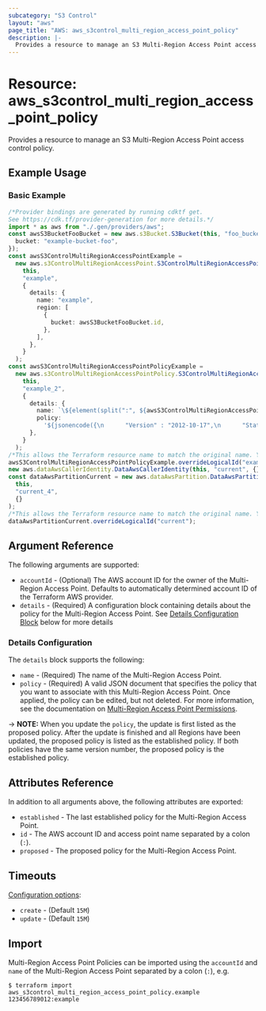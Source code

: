 ```yaml
---
subcategory: "S3 Control"
layout: "aws"
page_title: "AWS: aws_s3control_multi_region_access_point_policy"
description: |-
  Provides a resource to manage an S3 Multi-Region Access Point access control policy.
---
```


# Resource: aws\_s3control\_multi\_region\_access\_point\_policy

Provides a resource to manage an S3 Multi-Region Access Point access control policy.

## Example Usage

### Basic Example

```typescript
/*Provider bindings are generated by running cdktf get.
See https://cdk.tf/provider-generation for more details.*/
import * as aws from "./.gen/providers/aws";
const awsS3BucketFooBucket = new aws.s3Bucket.S3Bucket(this, "foo_bucket", {
  bucket: "example-bucket-foo",
});
const awsS3ControlMultiRegionAccessPointExample =
  new aws.s3ControlMultiRegionAccessPoint.S3ControlMultiRegionAccessPoint(
    this,
    "example",
    {
      details: {
        name: "example",
        region: [
          {
            bucket: awsS3BucketFooBucket.id,
          },
        ],
      },
    }
  );
const awsS3ControlMultiRegionAccessPointPolicyExample =
  new aws.s3ControlMultiRegionAccessPointPolicy.S3ControlMultiRegionAccessPointPolicy(
    this,
    "example_2",
    {
      details: {
        name: `\${element(split(":", ${awsS3ControlMultiRegionAccessPointExample.id}), 1)}`,
        policy:
          '${jsonencode({\n      "Version" : "2012-10-17",\n      "Statement" : [\n        {\n          "Sid" : "Example",\n          "Effect" : "Allow",\n          "Principal" : {\n            "AWS" : data.aws_caller_identity.current.account_id\n          },\n          "Action" : ["s3:GetObject", "s3:PutObject"],\n          "Resource" : "arn:${data.aws_partition.current.partition}:s3::${data.aws_caller_identity.current.account_id}:accesspoint/${aws_s3control_multi_region_access_point.example.alias}/object/*"\n        }\n      ]\n    })}',
      },
    }
  );
/*This allows the Terraform resource name to match the original name. You can remove the call if you don't need them to match.*/
awsS3ControlMultiRegionAccessPointPolicyExample.overrideLogicalId("example");
new aws.dataAwsCallerIdentity.DataAwsCallerIdentity(this, "current", {});
const dataAwsPartitionCurrent = new aws.dataAwsPartition.DataAwsPartition(
  this,
  "current_4",
  {}
);
/*This allows the Terraform resource name to match the original name. You can remove the call if you don't need them to match.*/
dataAwsPartitionCurrent.overrideLogicalId("current");

```

## Argument Reference

The following arguments are supported:

* `accountId` - (Optional) The AWS account ID for the owner of the Multi-Region Access Point. Defaults to automatically determined account ID of the Terraform AWS provider.
* `details` - (Required) A configuration block containing details about the policy for the Multi-Region Access Point. See [Details Configuration Block](#details-configuration) below for more details

### Details Configuration

The `details` block supports the following:

* `name` - (Required) The name of the Multi-Region Access Point.
* `policy` - (Required) A valid JSON document that specifies the policy that you want to associate with this Multi-Region Access Point. Once applied, the policy can be edited, but not deleted. For more information, see the documentation on [Multi-Region Access Point Permissions](https://docs.aws.amazon.com/AmazonS3/latest/userguide/MultiRegionAccessPointPermissions.html).

\-> **NOTE:** When you update the `policy`, the update is first listed as the proposed policy. After the update is finished and all Regions have been updated, the proposed policy is listed as the established policy. If both policies have the same version number, the proposed policy is the established policy.

## Attributes Reference

In addition to all arguments above, the following attributes are exported:

* `established` - The last established policy for the Multi-Region Access Point.
* `id` - The AWS account ID and access point name separated by a colon (`:`).
* `proposed` - The proposed policy for the Multi-Region Access Point.

## Timeouts

[Configuration options](https://developer.hashicorp.com/terraform/language/resources/syntax#operation-timeouts):

* `create` - (Default `15M`)
* `update` - (Default `15M`)

## Import

Multi-Region Access Point Policies can be imported using the `accountId` and `name` of the Multi-Region Access Point separated by a colon (`:`), e.g.

```console
$ terraform import aws_s3control_multi_region_access_point_policy.example 123456789012:example
```
